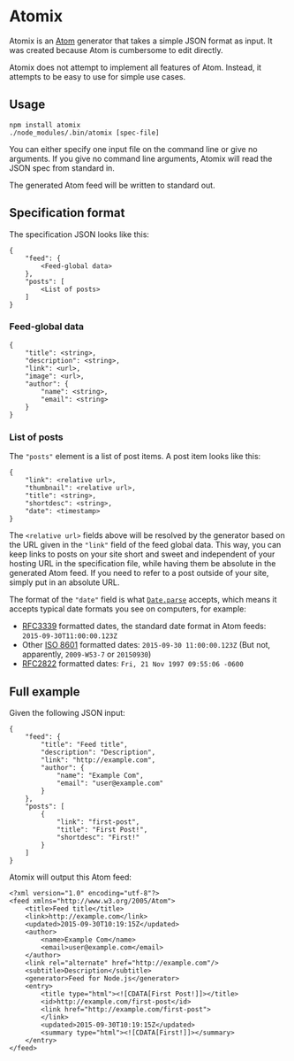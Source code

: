 Atomix
======

Atomix is an [Atom][atom] generator that takes a simple JSON format as input. It
was created because Atom is cumbersome to edit directly.

Atomix does not attempt to implement all features of Atom. Instead, it attempts
to be easy to use for simple use cases.

[atom]: https://en.wikipedia.org/wiki/Atom_%28standard%29

Usage
-----

    npm install atomix
    ./node_modules/.bin/atomix [spec-file]

You can either specify one input file on the command line or give no arguments.
If you give no command line arguments, Atomix will read the JSON spec from
standard in.

The generated Atom feed will be written to standard out.

Specification format
--------------------

The specification JSON looks like this:

	{
		"feed": {
			<Feed-global data>
		},
		"posts": [
			<List of posts>
		]
	}

### Feed-global data ###

	{
		"title": <string>,
		"description": <string>,
		"link": <url>,
		"image": <url>,
		"author": {
			"name": <string>,
			"email": <string>
		}
	}

### List of posts ###

The `"posts"` element is a list of post items. A post item looks like this:

	{
		"link": <relative url>,
		"thumbnail": <relative url>,
		"title": <string>,
		"shortdesc": <string>,
		"date": <timestamp>
	}

The `<relative url>` fields above will be resolved by the generator based on the
URL given in the `"link"` field of the feed global data. This way, you can keep
links to posts on your site short and sweet and independent of your hosting URL
in the specification file, while having them be absolute in the generated Atom
feed. If you need to refer to a post outside of your site, simply put in an
absolute URL.

The format of the `"date"` field is what [`Date.parse`][date.parse] accepts,
which means it accepts typical date formats you see on computers, for example:

 * [RFC3339][rfc3339] formatted dates, the standard date format in Atom feeds:
  `2015-09-30T11:00:00.123Z`
 * Other [ISO 8601][iso8601] formatted dates: `2015-09-30 11:00:00.123Z`
   (But not, apparently, `2009-W53-7` or `20150930`)
 * [RFC2822][rfc2822] formatted dates: `Fri, 21 Nov 1997 09:55:06 -0600`

[date.parse]: https://developer.mozilla.org/en-US/docs/Web/JavaScript/Reference/Global_Objects/Date/parse
[rfc2822]: http://tools.ietf.org/html/rfc2822#page-14
[rfc3339]: https://www.ietf.org/rfc/rfc3339.txt
[iso8601]: https://xkcd.com/1179/

Full example
------------

Given the following JSON input:

	{
		"feed": {
			"title": "Feed title",
			"description": "Description",
			"link": "http://example.com",
			"author": {
				"name": "Example Com",
				"email": "user@example.com"
			}
		},
		"posts": [
			{
				"link": "first-post",
				"title": "First Post!",
				"shortdesc": "First!"
			}
		]
	}

Atomix will output this Atom feed:

	<?xml version="1.0" encoding="utf-8"?>
	<feed xmlns="http://www.w3.org/2005/Atom">
		<title>Feed title</title>
		<link>http://example.com</link>
		<updated>2015-09-30T10:19:15Z</updated>
		<author>
			<name>Example Com</name>
			<email>user@example.com</email>
		</author>
		<link rel="alternate" href="http://example.com"/>
		<subtitle>Description</subtitle>
		<generator>Feed for Node.js</generator>
		<entry>
			<title type="html"><![CDATA[First Post!]]></title>
			<id>http://example.com/first-post</id>
			<link href="http://example.com/first-post">
			</link>
			<updated>2015-09-30T10:19:15Z</updated>
			<summary type="html"><![CDATA[First!]]></summary>
		</entry>
	</feed>
